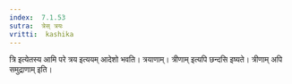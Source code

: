 ```yaml
---
index:  7.1.53
sutra:  त्रेस् त्रयः
vritti:  kashika 
---
```


त्रि इत्येतस्य आमि परे त्रय इत्ययम् आदेशो भवति। त्रयाणाम्। त्रीणाम् इत्यपि छन्दसि इष्यते। त्रीणाम् अपि समुद्राणाम् इति।

